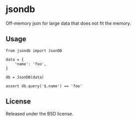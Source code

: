 jsondb
======


Off-memory json for large data that does not fit the memory.

Usage
------

    from jsondb import JsonDB
    
    data = {
        'name': 'foo',
    }
    
    db = JsonDB(data)
    
    assert db.query('$.name') == 'foo'

License
-------

Released under the BSD license.
